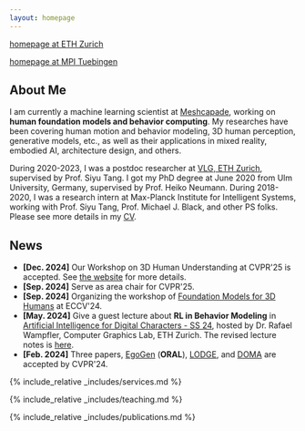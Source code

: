 ```yaml
---
layout: homepage
---
```


[homepage at ETH Zurich](https://vlg.inf.ethz.ch/team/Dr-Yan-Zhang.html)

[homepage at MPI Tuebingen](https://ps.is.mpg.de/~yzhang)



## About Me
I am currently a machine learning scientist at [Meshcapade](https://meshcapade.com/), working on **human foundation models and behavior computing**. 
My researches have been covering human motion and behavior modeling, 3D human perception, generative models, etc., as well as their applications in mixed reality, embodied AI, architecture design, and others. 

During 2020-2023, I was a postdoc researcher at [VLG, ETH Zurich](https://vlg.inf.ethz.ch), supervised by Prof. Siyu Tang. 
I got my PhD degree at June 2020 from Ulm University, Germany, supervised by Prof. Heiko Neumann. 
During 2018-2020, I was a research intern at Max-Planck Institute for Intelligent Systems, working with Prof. Siyu Tang, Prof. Michael J. Black, and other PS folks.
Please see more details in my [CV](assets/files/yanzhang_CV.pdf).

<!-- ## Research Experiences and Interests

- **Computer Vision:** body pose estimation, action understanding, motion and correspondence problem
- **Machine Learning:** deep generative models, reinforcement learning, inverse problem
- **Graphics:** motion capture and behavior synthesis, human-scene interactions, parametric body models, neural rendering
- **Applications:** mixed reality, synthetic data, human-centric simulation, embodied AI, etc. -->


## News
- **[Dec. 2024]** Our Workshop on 3D Human Understanding at CVPR'25 is accepted. See [the website](https://sites.google.com/view/3d-humans-cvpr2025) for more details.
- **[Sep. 2024]** Serve as area chair for CVPR'25.
- **[Sep. 2024]** Organizing the workshop of [Foundation Models for 3D Humans](https://human-foundation.github.io/workshop-eccv-2024/) at ECCV'24.
- **[May. 2024]** Give a guest lecture about **RL in Behavior Modeling** in [Artificial Intelligence for Digital Characters - SS 24](https://cgl.ethz.ch/teaching/aichar24/home.php), hosted by Dr. Rafael Wampfler, Computer Graphics Lab, ETH Zurich. The revised lecture notes is [here]().
- **[Feb. 2024]** Three papers, [EgoGen](https://ego-gen.github.io) (**ORAL**), [LODGE](https://li-ronghui.github.io/lodge), and [DOMA](https://yz-cnsdqz.github.io/eigenmotion/DOMA/) are accepted by CVPR'24. 

{% include_relative _includes/services.md %}

{% include_relative _includes/teaching.md %}

{% include_relative _includes/publications.md %}

